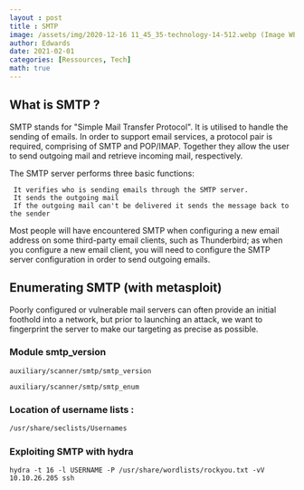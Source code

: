 ```yaml
--- 
layout : post
title : SMTP
image: /assets/img/2020-12-16 11_45_35-technology-14-512.webp (Image WEBP, 512 × 512 pixels).png
author: Edwards
date: 2021-02-01
categories: [Ressources, Tech]
math: true
--- 
```



## What is SMTP ?

SMTP stands for "Simple Mail Transfer Protocol". It is utilised to handle the sending of emails. In order to support email services, a protocol pair is required, comprising of SMTP and POP/IMAP. Together they allow the user to send outgoing mail and retrieve incoming mail, respectively.

The SMTP server performs three basic functions:

     It verifies who is sending emails through the SMTP server.
     It sends the outgoing mail
     If the outgoing mail can't be delivered it sends the message back to the sender

Most people will have encountered SMTP when configuring a new email address on some third-party email clients, such as Thunderbird; as when you configure a new email client, you will need to configure the SMTP server configuration in order to send outgoing emails.

## Enumerating SMTP (with metasploit)

Poorly configured or vulnerable mail servers can often provide an initial foothold into a network, but prior to launching an attack, we want to fingerprint the server to make our targeting as precise as possible.

### Module smtp_version

```
auxiliary/scanner/smtp/smtp_version
```

```
auxiliary/scanner/smtp/smtp_enum
```

### Location of username lists : 

```bash
/usr/share/seclists/Usernames
```

### Exploiting SMTP with hydra

```
hydra -t 16 -l USERNAME -P /usr/share/wordlists/rockyou.txt -vV 10.10.26.205 ssh
```